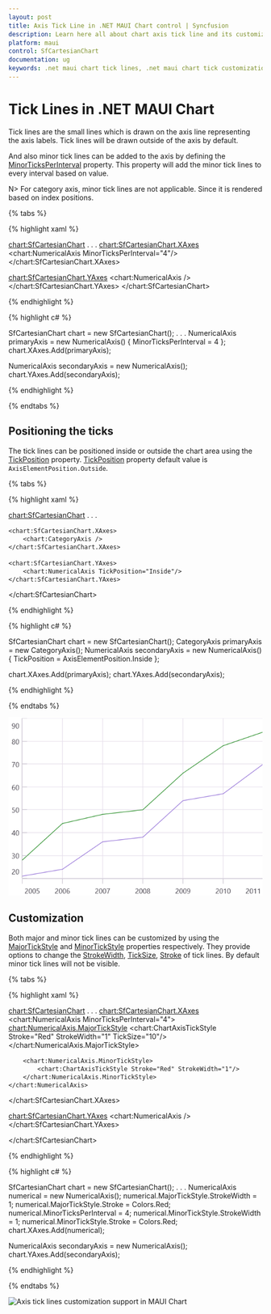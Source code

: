 ```yaml
---
layout: post
title: Axis Tick Line in .NET MAUI Chart control | Syncfusion
description: Learn here all about chart axis tick line and its customization in Syncfusion .NET MAUI Chart (SfCartesianChart) control.
platform: maui
control: SfCartesianChart
documentation: ug
keywords: .net maui chart tick lines, .net maui chart tick customization, .net maui chart tickline guide, syncfusion maui chart tick lines, cartesian chart tick lines maui, .net maui chart axis tick lines, customize tick lines .net maui chart.
---
```


# Tick Lines in .NET MAUI Chart

Tick lines are the small lines which is drawn on the axis line representing the axis labels. Tick lines will be drawn outside of the axis by default. 

And also minor tick lines can be added to the axis by defining the [MinorTicksPerInterval](https://help.syncfusion.com/cr/maui/Syncfusion.Maui.Charts.RangeAxisBase.html#Syncfusion_Maui_Charts_RangeAxisBase_MinorTicksPerInterval) property. This property will add the minor tick lines to every interval based on value.

N> For category axis, minor tick lines are not applicable. Since it is rendered based on index positions.

{% tabs %}

{% highlight xaml %}

<chart:SfCartesianChart>
. . .
<chart:SfCartesianChart.XAxes>
    <chart:NumericalAxis MinorTicksPerInterval="4"/>
</chart:SfCartesianChart.XAxes>

<chart:SfCartesianChart.YAxes>
    <chart:NumericalAxis />
</chart:SfCartesianChart.YAxes>
</chart:SfCartesianChart>

{% endhighlight %}

{% highlight c# %}

SfCartesianChart chart = new SfCartesianChart();
. . .
NumericalAxis primaryAxis = new NumericalAxis()
{
    MinorTicksPerInterval = 4 
};
chart.XAxes.Add(primaryAxis);

NumericalAxis secondaryAxis = new NumericalAxis();
chart.YAxes.Add(secondaryAxis);

{% endhighlight %}

{% endtabs %}

## Positioning the ticks

The tick lines can be positioned inside or outside the chart area using the [TickPosition](https://help.syncfusion.com/cr/maui/Syncfusion.Maui.Charts.ChartAxis.html#Syncfusion_Maui_Charts_ChartAxis_TickPosition) property. [TickPosition](https://help.syncfusion.com/cr/maui/Syncfusion.Maui.Charts.ChartAxis.html#Syncfusion_Maui_Charts_ChartAxis_TickPosition) property default value is `AxisElementPosition.Outside`.

{% tabs %}

{% highlight xaml %}

<chart:SfCartesianChart>
    . . .  

    <chart:SfCartesianChart.XAxes>
        <chart:CategoryAxis />
    </chart:SfCartesianChart.XAxes>

    <chart:SfCartesianChart.YAxes>
        <chart:NumericalAxis TickPosition="Inside"/>
    </chart:SfCartesianChart.YAxes>

</chart:SfCartesianChart>


{% endhighlight %}

{% highlight c# %}

SfCartesianChart chart = new SfCartesianChart();
CategoryAxis primaryAxis = new CategoryAxis();
NumericalAxis secondaryAxis = new NumericalAxis()
{
    TickPosition = AxisElementPosition.Inside
};

chart.XAxes.Add(primaryAxis);
chart.YAxes.Add(secondaryAxis);

{% endhighlight %}

{% endtabs %}

![Axis ticks inside position in .NET MAUI Chart.](axis_images/maui_chart_inside_ticks.png)

## Customization

Both major and minor tick lines can be customized by using the [MajorTickStyle](https://help.syncfusion.com/cr/maui/Syncfusion.Maui.Charts.ChartAxis.html#Syncfusion_Maui_Charts_ChartAxis_MajorTickStyle) and [MinorTickStyle](https://help.syncfusion.com/cr/maui/Syncfusion.Maui.Charts.RangeAxisBase.html#Syncfusion_Maui_Charts_RangeAxisBase_MinorTickStyle) properties respectively. They provide options to change the [StrokeWidth](https://help.syncfusion.com/cr/maui/Syncfusion.Maui.Charts.ChartAxisTickStyle.html#Syncfusion_Maui_Charts_ChartAxisTickStyle_StrokeWidth), [TickSize](https://help.syncfusion.com/cr/maui/Syncfusion.Maui.Charts.ChartAxisTickStyle.html#Syncfusion_Maui_Charts_ChartAxisTickStyle_TickSize), [Stroke](https://help.syncfusion.com/cr/maui/Syncfusion.Maui.Charts.ChartAxisTickStyle.html#Syncfusion_Maui_Charts_ChartAxisTickStyle_Stroke) of tick lines. By default minor tick lines will not be visible.

{% tabs %}

{% highlight xaml %}

<chart:SfCartesianChart>
. . .
<chart:SfCartesianChart.XAxes>
    <chart:NumericalAxis MinorTicksPerInterval="4">
        <chart:NumericalAxis.MajorTickStyle>
            <chart:ChartAxisTickStyle Stroke="Red"
                                    StrokeWidth="1"
                                    TickSize="10"/>
        </chart:NumericalAxis.MajorTickStyle>
        
        <chart:NumericalAxis.MinorTickStyle>
            <chart:ChartAxisTickStyle Stroke="Red" StrokeWidth="1"/>
        </chart:NumericalAxis.MinorTickStyle>
    </chart:NumericalAxis>
</chart:SfCartesianChart.XAxes>

<chart:SfCartesianChart.YAxes>
    <chart:NumericalAxis />
</chart:SfCartesianChart.YAxes>

</chart:SfCartesianChart>

{% endhighlight %}

{% highlight c# %}

SfCartesianChart chart = new SfCartesianChart();
. . .
NumericalAxis numerical = new NumericalAxis();
numerical.MajorTickStyle.StrokeWidth = 1;
numerical.MajorTickStyle.Stroke = Colors.Red;
numerical.MinorTicksPerInterval = 4;
numerical.MinorTickStyle.StrokeWidth = 1;
numerical.MinorTickStyle.Stroke = Colors.Red;
chart.XAxes.Add(numerical);

NumericalAxis secondaryAxis = new NumericalAxis();
chart.YAxes.Add(secondaryAxis);

{% endhighlight %}

{% endtabs %}

![Axis tick lines customization support in MAUI Chart](Axis_images/maui_chart_axis_tickline_customization.jpg)